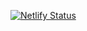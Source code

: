 [![Netlify Status](https://api.netlify.com/api/v1/badges/c2034b3c-1f4d-446a-9563-167d31b13fd5/deploy-status)](https://app.netlify.com/sites/vibrant-fermi-031a69/deploys)
